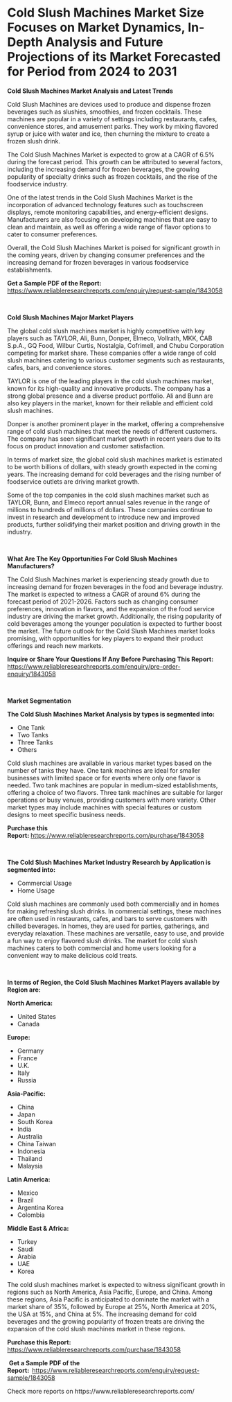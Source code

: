 <p><h1>Cold Slush Machines Market Size Focuses on Market Dynamics, In-Depth Analysis and Future Projections of its Market Forecasted for Period from 2024 to 2031</h1></p><p><strong>Cold Slush Machines Market Analysis and Latest Trends</strong></p>
<p><p>Cold Slush Machines are devices used to produce and dispense frozen beverages such as slushies, smoothies, and frozen cocktails. These machines are popular in a variety of settings including restaurants, cafes, convenience stores, and amusement parks. They work by mixing flavored syrup or juice with water and ice, then churning the mixture to create a frozen slush drink.</p><p>The Cold Slush Machines Market is expected to grow at a CAGR of 6.5% during the forecast period. This growth can be attributed to several factors, including the increasing demand for frozen beverages, the growing popularity of specialty drinks such as frozen cocktails, and the rise of the foodservice industry.</p><p>One of the latest trends in the Cold Slush Machines Market is the incorporation of advanced technology features such as touchscreen displays, remote monitoring capabilities, and energy-efficient designs. Manufacturers are also focusing on developing machines that are easy to clean and maintain, as well as offering a wide range of flavor options to cater to consumer preferences.</p><p>Overall, the Cold Slush Machines Market is poised for significant growth in the coming years, driven by changing consumer preferences and the increasing demand for frozen beverages in various foodservice establishments.</p></p>
<p><strong>Get a Sample PDF of the Report:&nbsp;</strong> <a href="https://www.reliableresearchreports.com/enquiry/request-sample/1843058">https://www.reliableresearchreports.com/enquiry/request-sample/1843058</a></p>
<p>&nbsp;</p>
<p><strong>Cold Slush Machines Major Market Players</strong></p>
<p><p>The global cold slush machines market is highly competitive with key players such as TAYLOR, Ali, Bunn, Donper, Elmeco, Vollrath, MKK, CAB S.p.A., GQ Food, Wilbur Curtis, Nostalgia, Cofrimell, and Chubu Corporation competing for market share. These companies offer a wide range of cold slush machines catering to various customer segments such as restaurants, cafes, bars, and convenience stores.</p><p>TAYLOR is one of the leading players in the cold slush machines market, known for its high-quality and innovative products. The company has a strong global presence and a diverse product portfolio. Ali and Bunn are also key players in the market, known for their reliable and efficient cold slush machines.</p><p>Donper is another prominent player in the market, offering a comprehensive range of cold slush machines that meet the needs of different customers. The company has seen significant market growth in recent years due to its focus on product innovation and customer satisfaction.</p><p>In terms of market size, the global cold slush machines market is estimated to be worth billions of dollars, with steady growth expected in the coming years. The increasing demand for cold beverages and the rising number of foodservice outlets are driving market growth.</p><p>Some of the top companies in the cold slush machines market such as TAYLOR, Bunn, and Elmeco report annual sales revenue in the range of millions to hundreds of millions of dollars. These companies continue to invest in research and development to introduce new and improved products, further solidifying their market position and driving growth in the industry.</p></p>
<p>&nbsp;</p>
<p><strong>What Are The Key Opportunities For Cold Slush Machines Manufacturers?</strong></p>
<p><p>The Cold Slush Machines market is experiencing steady growth due to increasing demand for frozen beverages in the food and beverage industry. The market is expected to witness a CAGR of around 6% during the forecast period of 2021-2026. Factors such as changing consumer preferences, innovation in flavors, and the expansion of the food service industry are driving the market growth. Additionally, the rising popularity of cold beverages among the younger population is expected to further boost the market. The future outlook for the Cold Slush Machines market looks promising, with opportunities for key players to expand their product offerings and reach new markets.</p></p>
<p><strong>Inquire or Share Your Questions If Any Before Purchasing This Report:</strong> <a href="https://www.reliableresearchreports.com/enquiry/pre-order-enquiry/1843058">https://www.reliableresearchreports.com/enquiry/pre-order-enquiry/1843058</a></p>
<p>&nbsp;</p>
<p><strong>Market Segmentation</strong></p>
<p><strong>The Cold Slush Machines Market Analysis by types is segmented into:</strong></p>
<p><ul><li>One Tank</li><li>Two Tanks</li><li>Three Tanks</li><li>Others</li></ul></p>
<p><p>Cold slush machines are available in various market types based on the number of tanks they have. One tank machines are ideal for smaller businesses with limited space or for events where only one flavor is needed. Two tank machines are popular in medium-sized establishments, offering a choice of two flavors. Three tank machines are suitable for larger operations or busy venues, providing customers with more variety. Other market types may include machines with special features or custom designs to meet specific business needs.</p></p>
<p><strong>Purchase this Report:&nbsp;</strong><a href="https://www.reliableresearchreports.com/purchase/1843058">https://www.reliableresearchreports.com/purchase/1843058</a></p>
<p>&nbsp;</p>
<p><strong>The Cold Slush Machines Market Industry Research by Application is segmented into:</strong></p>
<p><ul><li>Commercial Usage</li><li>Home Usage</li></ul></p>
<p><p>Cold slush machines are commonly used both commercially and in homes for making refreshing slush drinks. In commercial settings, these machines are often used in restaurants, cafes, and bars to serve customers with chilled beverages. In homes, they are used for parties, gatherings, and everyday relaxation. These machines are versatile, easy to use, and provide a fun way to enjoy flavored slush drinks. The market for cold slush machines caters to both commercial and home users looking for a convenient way to make delicious cold treats.</p></p>
<p>&nbsp;</p>
<p><strong>In terms of Region, the Cold Slush Machines Market Players available by Region are:</strong></p>
<p>
    <p> <strong> North America: </strong>
        <ul>
            <li>United States</li>
            <li>Canada</li>
        </ul>
        </p> 
    <p> <strong> Europe: </strong>
        <ul>
            <li>Germany</li>
            <li>France</li>
            <li>U.K.</li>
            <li>Italy</li>
            <li>Russia</li>
        </ul>
        </p> 
    <p> <strong> Asia-Pacific: </strong>
        <ul>
            <li>China</li>
            <li>Japan</li>
            <li>South Korea</li>
            <li>India</li>
            <li>Australia</li>
            <li>China Taiwan</li>
            <li>Indonesia</li>
            <li>Thailand</li>
            <li>Malaysia</li>
        </ul>
        </p> 
    <p> <strong> Latin America: </strong>
        <ul>
            <li>Mexico</li>
            <li>Brazil</li>
            <li>Argentina Korea</li>
            <li>Colombia</li>
        </ul>
        </p> 
    <p> <strong> Middle East & Africa: </strong>
        <ul>
            <li>Turkey</li>
            <li>Saudi</li>
            <li>Arabia</li>
            <li>UAE</li>
            <li>Korea</li>
        </ul>
    </p>
    </p>
<p><p>The cold slush machines market is expected to witness significant growth in regions such as North America, Asia Pacific, Europe, and China. Among these regions, Asia Pacific is anticipated to dominate the market with a market share of 35%, followed by Europe at 25%, North America at 20%, the USA at 15%, and China at 5%. The increasing demand for cold beverages and the growing popularity of frozen treats are driving the expansion of the cold slush machines market in these regions.</p></p>
<p><strong>Purchase this Report: </strong><a href="https://www.reliableresearchreports.com/purchase/1843058">https://www.reliableresearchreports.com/purchase/1843058</a></p>
<p>&nbsp;<strong>Get a Sample PDF of the Report:&nbsp;&nbsp;</strong><a href="https://www.reliableresearchreports.com/enquiry/request-sample/1843058">https://www.reliableresearchreports.com/enquiry/request-sample/1843058</a></p>
<p><strong></strong></p>
<p>Check more reports on https://www.reliableresearchreports.com/</p>